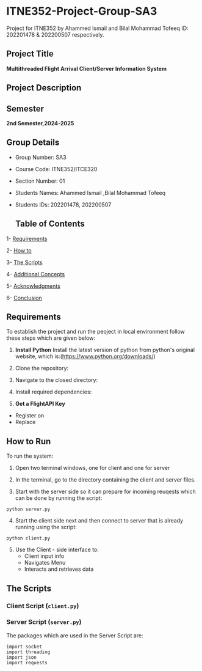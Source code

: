 # ITNE352-Project-Group-SA3
Project for ITNE352 by Ahammed Ismail and Bilal Mohammad Tofeeq ID: 202201478 &amp; 202200507 respectively.

## **Project Title**

**Multithreaded Flight Arrival Client/Server Information System**

## **Project Description**



## **Semester**

**2nd Semester,2024-2025**


## **Group Details**

* Group Number: SA3
  
* Course Code: ITNE352/ITCE320

* Section Number: 01

* Students Names: Ahammed Ismail ,Bilal Mohammad Tofeeq  

* Students IDs: 202201478, 202200507

  ## Table of Contents

1- [Requirements](#requirements)

2- [How to](#how-to)

3- [The Scripts](#the-scripts)

4- [Additional Concepts](#additional-concepts)

5- [Acknowledgments](aAcknowledgments)

6- [Conclusion](#conclusion)

## **Requirements**

To establish the project and run the peoject in local environment follow these steps which are given below:

1. **Install Python** Install the latest version of python from python's original website, which is:(https://www.python.org/downloads/)
2. Clone the repository:


3. Navigate to the closed directory:


4. Install required dependencies:
5. **Get a FlightAPI Key**
- Register on   
- Replace 

## **How to Run**
 
 To run the system:

 1. Open two terminal windows, one for client and one for server

 2. In the terminal, go to the directory containing the client and server files.

 3. Start with the server side so it can prepare for incoming reuqests which can be done by running the script:
 ```
 python server.py
 ```

 4. Start the client side next and then connect to server that is already running using the script:
 ```
 python client.py
 ```
 5. Use the Client - side interface to:
     - Client input info
     - Navigates Menu
     - Interacts and retrieves data
   
  
## **The Scripts**

### **Client Script (`client.py`)**






### **Server Script (`server.py`)**
The packages which are used in the Server Script are:
```
import socket
import threading
import json
import requests
```



        
